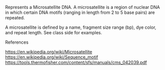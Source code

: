 Represents a Microsatellite DNA.  A microsatellite is a region of nuclear DNA in which certain DNA motifs (ranging in length from 2 to 5 base pairs) are repeated.

A microsatellite is defined by a name, fragment size range (bp), dye color, and repeat length. See class side for examples.
	
References 

https://en.wikipedia.org/wiki/Microsatellite
https://en.wikipedia.org/wiki/Sequence_motif
https://tools.thermofisher.com/content/sfs/manuals/cms_042039.pdf

